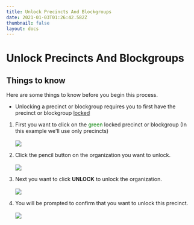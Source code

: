 ```yaml
---
title: Unlock Precincts And Blockgroups
date: 2021-01-03T01:26:42.582Z
thumbnail: false
layout: docs
---
```

# Unlock Precincts And Blockgroups

## Things to know

Here are some things to know before you begin this process.

* Unlocking a precinct or blockgroup requires you to first have the precinct or blockgroup [locked][1]

[1]: /Targeting/lock-precincts-and-blockgroups

1. First you want to click on the <span style="color:green">green</span> locked precinct or blockgroup (In this example we'll use only precincts)
<br><br>
![](../../images/targeting-unlock-percblock-step1.jpg)

2. Click the pencil button on the organization you want to unlock.
<br><br>
![](../../images/targeting-unlock-percblock-step2.jpg)

3. Next you want to click **UNLOCK** to unlock the organization.
<br><br>
![](../../images/targeting-unlock-percblock-step3.jpg)

4. You will be prompted to confirm that you want to unlock this precinct.
<br><br>
![](../../images/targeting-unlock-percblock-step4.jpg)